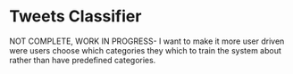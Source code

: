 # Tweets Classifier

NOT COMPLETE, WORK IN PROGRESS- I want to make it more user driven were users choose which categories they which to train the system about rather than have predefined categories. 
